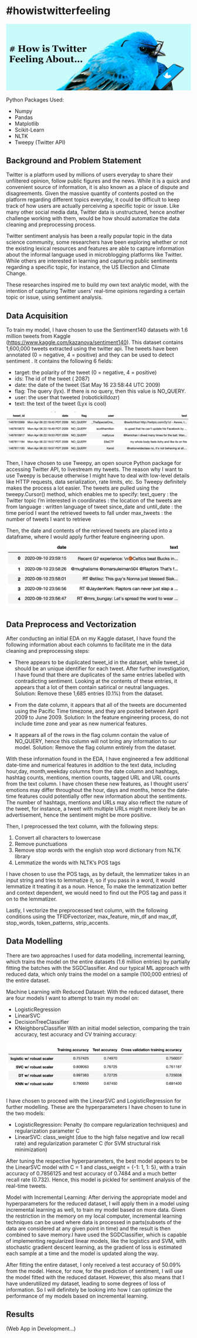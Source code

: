 # #howistwitterfeeling
<img src="jupyter notebook/image/morning-brew-V6CdmV277nY-unsplash.jpg">

Python Packages Used:
- Numpy
- Pandas
- Matplotlib
- Scikit-Learn
- NLTK
- Tweepy (Twitter API)

## Background and Problem Statement
Twitter is a platform used by millions of users everyday to share their unfiltered opinion, follow public figures and the news. While it is a quick and convenient source of information, it is also known as a place of dispute and disagreements. Given the massive quantity of contents posted on the platform regarding different topics everyday, it could be difficult to keep track of how users are actually perceiving a specific topic or issue. Like many other social media data, Twitter data is unstructured, hence another challenge working with them, would be how should automatize the data cleaning and preprocessing process.

Twitter sentiment analysis has been a really popular topic in the data science community, some researchers have been exploring whether or not the existing lexical resources and features are able to capture information about the informal language used in microblogging platforms like Twitter. While others are interested in learning and capturing public sentiments regarding a specific topic, for instance, the US Election and Climate Change. 

These researches inspired me to build my own text analytic model, with the intention of capturing Twitter users' real-time opinions regarding a certain topic or issue, using sentiment analysis.


## Data Acquisition
To train my model, I have chosen to use the Sentiment140 datasets with 1.6 million tweets from Kaggle (https://www.kaggle.com/kazanova/sentiment140). This dataset contains 1,600,000 tweets extracted using the twitter api. The tweets have been annotated (0 = negative, 4 = positive) and they can be used to detect sentiment .
It contains the following 6 fields:
- target: the polarity of the tweet (0 = negative, 4 = positive)
- ids: The id of the tweet ( 2087)
- date: the date of the tweet (Sat May 16 23:58:44 UTC 2009)
- flag: The query (lyx). If there is no query, then this value is NO_QUERY.
- user: the user that tweeted (robotickilldozr)
- text: the text of the tweet (Lyx is cool)
<img src="jupyter notebook/image/raw_data.png">

Then, I have chosen to use Tweepy, an open source Python package for accessing Twitter API, to livestream my tweets. The reason why I want to use Tweepy is because otherwise I might have to deal with low-level details like HTTP requests, data serialization, rate limits, etc. So Tweepy definitely makes the process a lot easier. The tweets are pulled using the tweepy.Cursor() method, which enables me to specify:
text_query : the Twitter topic I’m interested in
coordinates : the location of the tweets are from
language : written language of tweet
since_date and until_date : the time period I want the retrieved tweets to fall under
max_tweets : the number of tweets I want to retrieve

Then, the date and contents of the retrieved tweets are placed into a dataframe, where I would apply further feature engineering upon.
<img src="jupyter notebook/image/twitter_data.png">


## Data Preprocess and Vectorization
After conducting an initial EDA on my Kaggle dataset, I have found the following information about each columns to facilitate me in the data cleaning and preprocessing steps:
- There appears to be duplicated tweet_id in the dataset, while tweet_id should be an unique identifier for each tweet. After further investigation, I have found that there are duplicates of the same entries labelled with contradicting sentiment. Looking at the contents of these entries, it appears that a lot of them contain satirical or neutral languages.
Solution: Remove these 1,685 entries (0.1%) from the dataset.

- From the date column, it appears that all of the tweets are documented using the Pacific Time timezone, and they are posted between April 2009 to June 2009.
Solution: In the feature engineering process, do not include time zone and year as new numerical features.

- It appears all of the rows in the flag column contain the value of NO_QUERY, hence this column will not bring any information to our model.
Solution: Remove the flag column entirely from the dataset.

With these information found in the EDA, I have engineered a few additional date-time and numerical features in addition to the text data, including hour,day, month,weekday columns from the date column and hashtags, hashtag counts, mentions, mention counts, tagged URL and URL counts from the text column. I have chosen these new features, as I thought users’ emotions may differ throughout the hour, days and months, hence the date-time features could potentially offer new information about the sentiments. The number of hashtags, mentions and URLs may also reflect the nature of the tweet, for instance, a tweet with multiple URLs might more likely be an advertisement, hence the sentiment might be more positive.

Then, I preprocessed the text column, with the following steps:
1. Convert all characters to lowercase
2. Remove punctuations
3. Remove stop words with the english stop word dictionary from NLTK library
4. Lemmatize the words with NLTK’s POS tags

I have chosen to use the POS tags, as by default, the lemmatizer takes in an input string and tries to lemmatize it, so if you pass in a word, it would lemmatize it treating it as a noun. Hence, To make the lemmatization better and context dependent, we would need to find out the POS tag and pass it on to the lemmatizer. 

Lastly, I vectorize the preprocessed text column, with the following conditions using the TFIDFvectorizer, max_feature, min_df and max_df, stop_words, token_patterns, strip_accents.


## Data Modelling
There are two approaches I used for data modelling, incremental learning, which trains the model on the entire datasets (1.6 million entries)  by partially fitting the batches with the SGDClassifier. And our typical ML approach with reduced data, which only trains the model on a sample (100,000 entries) of the entire dataset.

Machine Learning with Reduced Dataset:
With the reduced dataset, there are four models I want to attempt to train my model on:
- LogisticRegression
- LinearSVC
- DecisionTreeClassifier
- KNeighborsClassifier
With an initial model selection, comparing the train accuracy, test accuracy and CV training accuracy:
<img src="jupyter notebook/image/reduced_accuracy.png">

I have chosen to proceed with the LinearSVC and LogisticRegression for further modelling. These are the hyperparameters I have chosen to tune in the two models:
- LogisticRegression: Penalty (to compare regularization techniques) and regularization parameter C
- LinearSVC: class_weight (due to the high false negative and low recall rate) and regularization parameter C (for SVM structural risk minimization)

After tuning the respective hyperparameters, the best model appears to be the LinearSVC model with C = 1 and class_weight = {-1: 1, 1: 5}, with a train accuracy of 0.7856125 and test accuracy of 0.7484 and a much better recall rate (0.732). Hence, this model is pickled for sentiment analysis of the real-time tweets.

Model with Incremental Learning:
After deriving the appropriate model and hyperparameters for the reduced dataset, I will apply them in a model using incremental learning as well, to train my model based on more data. Given the restriction in the memory on my local computer, incremental learning techniques can be used where data is processed in parts(subsets of the data are considered at any given point in time) and the result is then combined to save memory.I have used the SGDClassifier, which is capable of implementing regularized linear models, like the logistics and SVM, with stochastic gradient descent learning, as the gradient of loss is estimated each sample at a time and the model is updated along the way.

After fitting the entire dataset, I only received a test accuracy of 50.09% from the model. Hence, for now, for the prediction of sentiment, I will use the model fitted with the reduced dataset. However, this also means that I have underutilized my dataset, leading to some degrees of loss of information. So I will definitely be looking into how I can optimize the performance of my models based on incremental learning.


## Results
(Web App in Development...)
